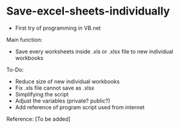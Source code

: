 # Save-excel-sheets-individually

- First try of programming in VB.net

Main function:
- Save every worksheets inside .xls or .xlsx file to new individual workbooks

To-Do:
- Reduce size of new individual workbooks
- Fix .xls file cannot save as .xlsx
- Simplifying the script
- Adjust the variables (private? public?)
- Add reference of program script used from internet

Reference:
[To be added]
